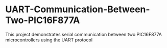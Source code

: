 # UART-Communication-Between-Two-PIC16F877A
This project demonstrates serial communication between two PIC16F877A microcontrollers using the UART protocol
